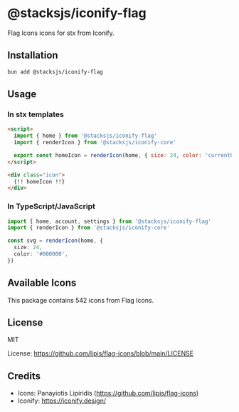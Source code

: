 # @stacksjs/iconify-flag

Flag Icons icons for stx from Iconify.

## Installation

```bash
bun add @stacksjs/iconify-flag
```

## Usage

### In stx templates

```html
<script>
  import { home } from '@stacksjs/iconify-flag'
  import { renderIcon } from '@stacksjs/iconify-core'

  export const homeIcon = renderIcon(home, { size: 24, color: 'currentColor' })
</script>

<div class="icon">
  {!! homeIcon !!}
</div>
```

### In TypeScript/JavaScript

```typescript
import { home, account, settings } from '@stacksjs/iconify-flag'
import { renderIcon } from '@stacksjs/iconify-core'

const svg = renderIcon(home, {
  size: 24,
  color: '#000000',
})
```

## Available Icons

This package contains 542 icons from Flag Icons.

## License

MIT

License: https://github.com/lipis/flag-icons/blob/main/LICENSE

## Credits

- Icons: Panayiotis Lipiridis (https://github.com/lipis/flag-icons)
- Iconify: https://iconify.design/
